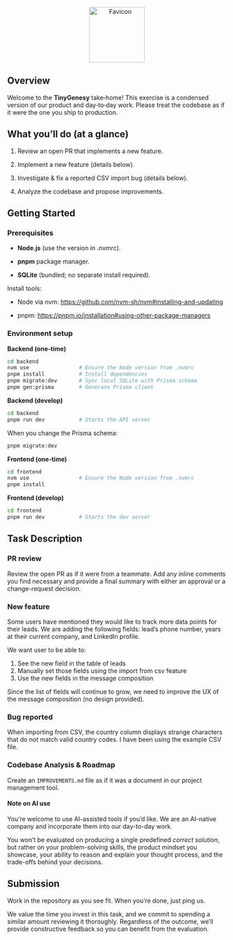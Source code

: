 <p align="center">
  <img src="https://cdn.prod.website-files.com/674ec82ac8f13332ff5201aa/677eaa5351b3ef0c2418820a_favicon%20256x256.png" width="128" height="128" alt="Favicon">
</p>

## Overview

Welcome to the **TinyGenesy** take‑home! This exercise is a condensed version of our product and day‑to‑day work. Please treat the codebase as if it were the one you ship to production.


## What you’ll do (at a glance)

1. Review an open PR that implements a new feature.

2. Implement a new feature (details below).

3. Investigate & fix a reported CSV import bug (details below).

4. Analyze the codebase and propose improvements.


## Getting Started

### Prerequisites

- **Node.js** (use the version in .nvmrc).

- **pnpm** package manager.

- **SQLite** (bundled; no separate install required).

Install tools:

- Node via nvm: https://github.com/nvm-sh/nvm#installing-and-updating

- pnpm: https://pnpm.io/installation#using-other-package-managers

### Environment setup

**Backend (one‑time)**

```zsh
cd backend
nvm use                # Ensure the Node version from .nvmrc
pnpm install           # Install dependencies
pnpm migrate:dev       # Sync local SQLite with Prisma schema
pnpm gen:prisma        # Generate Prisma client
```

**Backend (develop)**

```zsh
cd backend
pnpm run dev           # Starts the API server
```

When you change the Prisma schema:
```zsh
pnpm migrate:dev
```

**Frontend (one‑time)**

```zsh
cd frontend
nvm use                # Ensure the Node version from .nvmrc
pnpm install
```

**Frontend (develop)**

```zsh
cd frontend
pnpm run dev           # Starts the dev server
```

## Task Description

### PR review

Review the open PR as if it were from a teammate. Add any inline comments you find necessary and provide a final summary with either an approval or a change-request decision.

### New feature

Some users have mentioned they would like to track more data points for their leads.
We are adding the following fields: lead’s phone number, years at their current company, and LinkedIn profile.

We want user to be able to:

 1. See the new field in the table of leads
 2. Manually set those fields using the import from csv feature
 3. Use the new fields in the message composition

Since the list of fields will continue to grow, we need to improve the UX of the message composition (no design provided).


### Bug reported

When importing from CSV, the country column displays strange characters that do not match valid country codes. I have been using the example CSV file.

### Codebase Analysis & Roadmap

Create an `IMPROVEMENTS.md` file as if it was a document in our project management tool.

#### Note on AI use

You’re welcome to use AI-assisted tools if you’d like. We are an AI-native company and incorporate them into our day-to-day work.

You won’t be evaluated on producing a single predefined _correct solution_, but rather on your problem-solving skills, the product mindset you showcase, your ability to reason and explain your thought process, and the trade-offs behind your decisions.


## Submission

Work in the repository as you see fit. When you’re done, just ping us.

We value the time you invest in this task, and we commit to spending a similar amount reviewing it thoroughly. Regardless of the outcome, we’ll provide constructive feedback so you can benefit from the evaluation.

